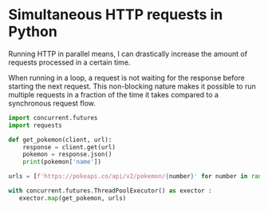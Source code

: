 # Simultaneous HTTP requests in Python

Running HTTP in parallel means, I can drastically increase the amount of requests processed in a certain time.

When running in a loop, a request is not waiting for the response before starting the next request. This non-blocking nature makes it possible to run multiple requests in a fraction of the time it takes compared to a synchronous request flow.

```python
import concurrent.futures
import requests

def get_pokemon(client, url):
    response = client.get(url)
    pokemon = response.json()
    print(pokemon['name'])

urls = [f'https://pokeapi.co/api/v2/pokemon/{number}' for number in range(1,151)]

with concurrent.futures.ThreadPoolExecutor() as exector : 
   exector.map(get_pokemon, urls)
```
